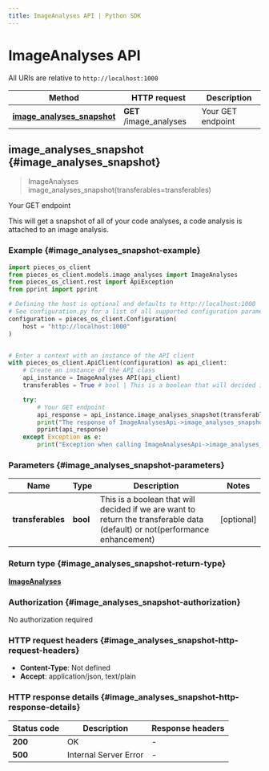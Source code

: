 ```yaml
---
title: ImageAnalyses API | Python SDK
---
```


# ImageAnalyses API

All URIs are relative to `http://localhost:1000`

Method | HTTP request | Description
------------- | ------------- | -------------
[**image_analyses_snapshot**](ImageAnalysesApi#image_analyses_snapshot) | **GET** /image_analyses | Your GET endpoint


## **image_analyses_snapshot** {#image_analyses_snapshot}
> ImageAnalyses image_analyses_snapshot(transferables=transferables)

Your GET endpoint

This will get a snapshot of all of your code analyses, a code analysis is attached to an image analysis.

### Example {#image_analyses_snapshot-example}


```python
import pieces_os_client
from pieces_os_client.models.image_analyses import ImageAnalyses
from pieces_os_client.rest import ApiException
from pprint import pprint

# Defining the host is optional and defaults to http://localhost:1000
# See configuration.py for a list of all supported configuration parameters.
configuration = pieces_os_client.Configuration(
    host = "http://localhost:1000"
)


# Enter a context with an instance of the API client
with pieces_os_client.ApiClient(configuration) as api_client:
    # Create an instance of the API class
    api_instance = ImageAnalyses API(api_client)
    transferables = True # bool | This is a boolean that will decided if we are want to return the transferable data (default) or not(performance enhancement) (optional)

    try:
        # Your GET endpoint
        api_response = api_instance.image_analyses_snapshot(transferables=transferables)
        print("The response of ImageAnalysesApi->image_analyses_snapshot:\n")
        pprint(api_response)
    except Exception as e:
        print("Exception when calling ImageAnalysesApi->image_analyses_snapshot: %s\n" % e)
```



### Parameters {#image_analyses_snapshot-parameters}


Name | Type | Description  | Notes
------------- | ------------- | ------------- | -------------
 **transferables** | **bool**| This is a boolean that will decided if we are want to return the transferable data (default) or not(performance enhancement) | [optional] 

### Return type {#image_analyses_snapshot-return-type}

[**ImageAnalyses**](../models/ImageAnalyses)

### Authorization {#image_analyses_snapshot-authorization}

No authorization required

### HTTP request headers {#image_analyses_snapshot-http-request-headers}

 - **Content-Type**: Not defined
 - **Accept**: application/json, text/plain


### HTTP response details {#image_analyses_snapshot-http-response-details}

| Status code | Description | Response headers |
|-------------|-------------|------------------|
**200** | OK |  -  |
**500** | Internal Server Error |  -  |

